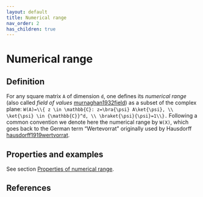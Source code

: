 ```yaml
---
layout: default
title: Numerical range
nav_order: 2
has_children: true
---
```


# Numerical range

## Definition

For any square matrix `A` of dimension `d`, one defines its *numerical
range* (also called *field of values* [murnaghan1932field](@cite)) as a
subset of the complex plane: `W(A)=\\{ z \in \mathbb{C}: z=\bra{\psi}
A\ket{\psi}, \\ \ket{\psi} \in {\mathbb{C}}^d, \\
\braket{\psi}{\psi}=1\\}.` Following a common convention we denote here
the numerical range by `W(X)`, which goes back to the German term
“Wertevorrat” originally used by Hausdorff
[hausdorff1919wertvorrat](@cite).

## Properties and examples

See section [Properties of numerical
range](/numerical-range/properties).

## References
